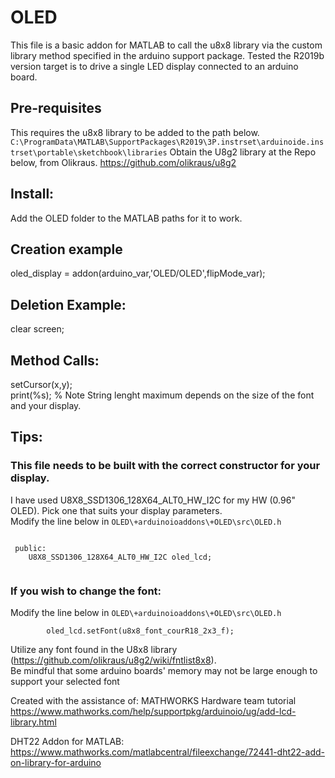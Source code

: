 # OLED
 This file is a basic addon for MATLAB to call the u8x8 library via the custom library method specified in the arduino support package. Tested the R2019b version
 target is to drive a single LED display connected to an arduino board.
 ## Pre-requisites
 This requires the u8x8 library to be added to the path below. 
 <code>C:\ProgramData\MATLAB\SupportPackages\R2019\3P.instrset\arduinoide.instrset\portable\sketchbook\libraries</code>
 Obtain the U8g2 library at the Repo below, from Olikraus. 
 https://github.com/olikraus/u8g2
 ## Install:
 Add the OLED folder to the MATLAB paths for it to work.
 
 ## Creation example
 oled_display = addon(arduino_var,'OLED/OLED',flipMode_var);
 ## Deletion Example:
 clear screen; 
 ## Method Calls:
 setCursor(x,y);  
 print(%s); % Note String lenght maximum depends on the size of the font and your display.
 ## Tips:
 ### This file needs to be built with the correct constructor for your display. 
 I have used U8X8_SSD1306_128X64_ALT0_HW_I2C for my HW (0.96" OLED). Pick one that suits your display parameters.  
 Modify the line below in <code>OLED\\+arduinoioaddons\\+OLED\src\OLED.h</code>
 <pre><code>
 public:
    U8X8_SSD1306_128X64_ALT0_HW_I2C oled_lcd;
 </code></pre>
 
 ### If you wish to change the font:
 Modify the line below in <code>OLED\\+arduinoioaddons\\+OLED\src\OLED.h</code>
 <pre><code>		oled_lcd.setFont(u8x8_font_courR18_2x3_f);</code></pre>
 Utilize any font found in the U8x8 library (https://github.com/olikraus/u8g2/wiki/fntlist8x8).  
 Be mindful that some arduino boards' memory may not be large enough to support your selected font

Created with the  assistance of:
MATHWORKS Hardware team tutorial
https://www.mathworks.com/help/supportpkg/arduinoio/ug/add-lcd-library.html

DHT22 Addon for MATLAB:
https://www.mathworks.com/matlabcentral/fileexchange/72441-dht22-add-on-library-for-arduino

